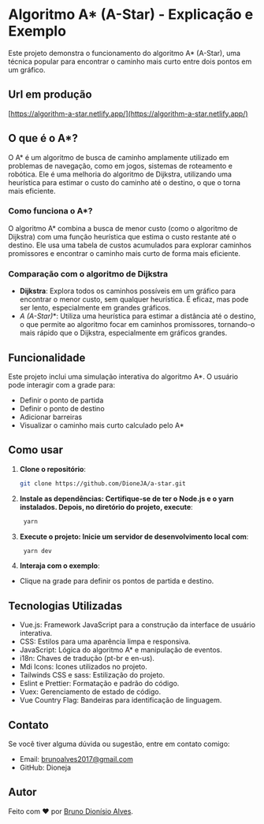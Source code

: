 # Algoritmo A* (A-Star) - Explicação e Exemplo

Este projeto demonstra o funcionamento do algoritmo A* (A-Star), uma técnica popular para encontrar o caminho mais curto entre dois pontos em um gráfico.

## Url em produção
[https://algorithm-a-star.netlify.app/](https://algorithm-a-star.netlify.app/)

## O que é o A*?

O A* é um algoritmo de busca de caminho amplamente utilizado em problemas de navegação, como em jogos, sistemas de roteamento e robótica. Ele é uma melhoria do algoritmo de Dijkstra, utilizando uma heurística para estimar o custo do caminho até o destino, o que o torna mais eficiente.

### Como funciona o A*?

O algoritmo A* combina a busca de menor custo (como o algoritmo de Dijkstra) com uma função heurística que estima o custo restante até o destino. Ele usa uma tabela de custos acumulados para explorar caminhos promissores e encontrar o caminho mais curto de forma mais eficiente.

### Comparação com o algoritmo de Dijkstra

- **Dijkstra**: Explora todos os caminhos possíveis em um gráfico para encontrar o menor custo, sem qualquer heurística. É eficaz, mas pode ser lento, especialmente em grandes gráficos.
- **A* (A-Star)**: Utiliza uma heurística para estimar a distância até o destino, o que permite ao algoritmo focar em caminhos promissores, tornando-o mais rápido que o Dijkstra, especialmente em gráficos grandes.

## Funcionalidade

Este projeto inclui uma simulação interativa do algoritmo A*. O usuário pode interagir com a grade para:
- Definir o ponto de partida
- Definir o ponto de destino
- Adicionar barreiras
- Visualizar o caminho mais curto calculado pelo A*

## Como usar

1. **Clone o repositório**:
   ```bash
   git clone https://github.com/DioneJA/a-star.git
    ```

2. **Instale as dependências: Certifique-se de ter o Node.js e o yarn instalados. Depois, no diretório do projeto, execute**:
   ```bash
    yarn
    ```

3. **Execute o projeto: Inicie um servidor de desenvolvimento local com**:
   ```bash
    yarn dev
    ```

4. **Interaja com o exemplo**:
- Clique na grade para definir os pontos de partida e destino.

## Tecnologias Utilizadas
- Vue.js: Framework JavaScript para a construção da interface de usuário interativa.
- CSS: Estilos para uma aparência limpa e responsiva.
- JavaScript: Lógica do algoritmo A* e manipulação de eventos.
- i18n: Chaves de tradução (pt-br e en-us).
- Mdi Icons: Icones utilizados no projeto.
- Tailwinds CSS e sass: Estilização do projeto.
- Eslint e Prettier: Formatação e padrão do código.
- Vuex: Gerenciamento de estado de código.
- Vue Country Flag: Bandeiras para identificação de linguagem.

## Contato
Se você tiver alguma dúvida ou sugestão, entre em contato comigo:
- Email: brunoalves2017@gmail.com
- GitHub: Dioneja

## Autor

Feito com ❤️ por [Bruno Dionísio Alves](https://github.com/DioneJA).